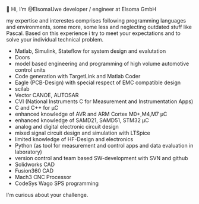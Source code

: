 👋 Hi, I’m @ElsomaUwe
developer / engineer at Elsoma GmbH

my expertise and interestes comprises following programming languages and environments,
some more, some less and neglecting outdated stuff like Pascal.
Based on this experience i try to meet your expectations and to solve your individual
technical problem.
- Matlab, Simulink, Stateflow for system design and evalutation
- Doors
- model based engineering and programming of high volume automotive control units
- Code generation with TargetLink and Matlab Coder
- Eagle (PCB-Design) with special respect of EMC compatible design
- scilab
- Vector CANOE, AUTOSAR
- CVI (National Instruments C for Measurement and Instrumentation Apps)
- C and C++ for µC
- enhanced knowledge of AVR and ARM Cortex M0+,M4,M7 µC
- enhanced knowledge of SAMD21, SAMD51, STM32 µC
- analog and digital electronic circuit design
- mixed signal circuit design and simulation with LTSpice
- limited knowledge of HF-Design and electronics
- Python (as tool for measurement and control apps and data evaluation in laboratory)
- version control and team based SW-development with SVN and github
- Solidworks CAD
- Fusion360 CAD
- Mach3 CNC Processor
- CodeSys Wago SPS programming

I'm curious about your challenge.
<!---
ElsomaUwe/ElsomaUwe is a ✨ special ✨ repository because its `README.md` (this file) appears on your GitHub profile.
You can click the Preview link to take a look at your changes.
--->
